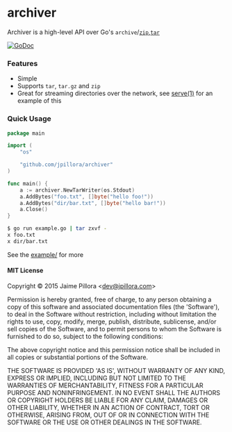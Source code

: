 # archiver

Archiver is a high-level API over Go's `archive`/[`zip`](http://golang.org/pkg/archive/zip),[`tar`](https://golang.org/pkg/archive/tar)

[![GoDoc](https://godoc.org/github.com/jpillora/archiver?status.svg)](https://godoc.org/github.com/jpillora/archiver)

### Features

* Simple
* Supports `tar`, `tar.gz` and `zip`
* Great for streaming directories over the network, see [serve(1)](https://github.com/jpillora/serve) for an example of this

### Quick Usage

``` go
package main

import (
	"os"

	"github.com/jpillora/archiver"
)

func main() {
	a := archiver.NewTarWriter(os.Stdout)
	a.AddBytes("foo.txt", []byte("hello foo!"))
	a.AddBytes("dir/bar.txt", []byte("hello bar!"))
	a.Close()
}
```

``` sh
$ go run example.go | tar zxvf -
x foo.txt
x dir/bar.txt
```

See the [example/](example/) for more

#### MIT License

Copyright © 2015 Jaime Pillora &lt;dev@jpillora.com&gt;

Permission is hereby granted, free of charge, to any person obtaining
a copy of this software and associated documentation files (the
'Software'), to deal in the Software without restriction, including
without limitation the rights to use, copy, modify, merge, publish,
distribute, sublicense, and/or sell copies of the Software, and to
permit persons to whom the Software is furnished to do so, subject to
the following conditions:

The above copyright notice and this permission notice shall be
included in all copies or substantial portions of the Software.

THE SOFTWARE IS PROVIDED 'AS IS', WITHOUT WARRANTY OF ANY KIND,
EXPRESS OR IMPLIED, INCLUDING BUT NOT LIMITED TO THE WARRANTIES OF
MERCHANTABILITY, FITNESS FOR A PARTICULAR PURPOSE AND NONINFRINGEMENT.
IN NO EVENT SHALL THE AUTHORS OR COPYRIGHT HOLDERS BE LIABLE FOR ANY
CLAIM, DAMAGES OR OTHER LIABILITY, WHETHER IN AN ACTION OF CONTRACT,
TORT OR OTHERWISE, ARISING FROM, OUT OF OR IN CONNECTION WITH THE
SOFTWARE OR THE USE OR OTHER DEALINGS IN THE SOFTWARE.